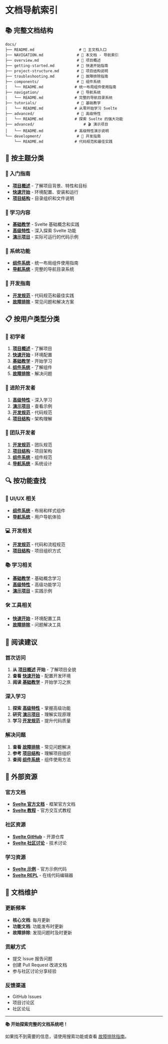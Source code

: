 # 文档导航索引

## 📚 完整文档结构

```
docs/
├── README.md                    # 📖 主文档入口
├── NAVIGATION.md               # 🧭 本文档 - 导航索引
├── overview.md                 # 🎯 项目概述
├── getting-started.md          # 🚀 快速开始指南
├── project-structure.md        # 📁 项目结构说明
├── troubleshooting.md          # 🚨 故障排除指南
├── components/                 # 🧩 组件系统
│   └── README.md              # 统一布局组件使用指南
├── navigation/                 # 🧭 导航系统
│   └── README.md              # 完整的导航目录系统
├── tutorials/                  # 📖 基础教学
│   └── README.md              # 从零开始学习 Svelte
├── advanced/                   # 🚀 高级特性
│   └── README.md              # 探索 Svelte 的强大功能
├── advanced/                      # 🎬 演示项目
│   └── README.md              # 高级特性演示说明
└── development/                # 🔧 开发指南
    └── README.md              # 代码规范和最佳实践
```

## 🎯 按主题分类

### 🚀 入门指南
- **[项目概述](./overview.md)** - 了解项目背景、特性和目标
- **[快速开始](./getting-started.md)** - 环境配置、安装和运行
- **[项目结构](./project-structure.md)** - 目录组织和文件说明

### 📖 学习内容
- **[基础教学](./tutorials/README.md)** - Svelte 基础概念和实践
- **[高级特性](./advanced/README.md)** - 深入探索 Svelte 功能
- **[演示项目](./advanced/README.md)** - 实际可运行的代码示例

### 🧩 系统功能
- **[组件系统](./components/README.md)** - 统一布局组件使用指南
- **[导航系统](./navigation/README.md)** - 完整的导航目录系统

### 🔧 开发指南
- **[开发规范](./development/README.md)** - 代码规范和最佳实践
- **[故障排除](./troubleshooting.md)** - 常见问题和解决方案

## 📋 按用户类型分类

### 👶 初学者
1. **[项目概述](./overview.md)** - 了解项目
2. **[快速开始](./getting-started.md)** - 环境配置
3. **[基础教学](./tutorials/README.md)** - 开始学习
4. **[组件系统](./components/README.md)** - 了解组件
5. **[故障排除](./troubleshooting.md)** - 解决问题

### 🚀 进阶开发者
1. **[高级特性](./advanced/README.md)** - 深入学习
2. **[演示项目](./advanced/README.md)** - 查看示例
3. **[开发规范](./development/README.md)** - 代码规范
4. **[项目结构](./project-structure.md)** - 架构理解

### 👥 团队开发者
1. **[开发规范](./development/README.md)** - 团队规范
2. **[项目结构](./project-structure.md)** - 项目架构
3. **[组件系统](./components/README.md)** - 组件规范
4. **[导航系统](./navigation/README.md)** - 系统设计

## 🔍 按功能查找

### 🎨 UI/UX 相关
- **[组件系统](./components/README.md)** - 布局和样式组件
- **[导航系统](./navigation/README.md)** - 用户导航体验

### 💻 开发相关
- **[开发规范](./development/README.md)** - 代码和流程规范
- **[项目结构](./project-structure.md)** - 项目组织方式

### 📚 学习相关
- **[基础教学](./tutorials/README.md)** - 基础概念学习
- **[高级特性](./advanced/README.md)** - 高级功能学习
- **[演示项目](./advanced/README.md)** - 实践示例

### 🛠️ 工具相关
- **[快速开始](./getting-started.md)** - 环境配置工具
- **[故障排除](./troubleshooting.md)** - 问题解决工具

## 📖 阅读建议

### 首次访问
1. **从 [项目概述](./overview.md) 开始** - 了解项目全貌
2. **查看 [快速开始](./getting-started.md)** - 配置开发环境
3. **阅读 [基础教学](./tutorials/README.md)** - 开始学习之旅

### 深入学习
1. **探索 [高级特性](./advanced/README.md)** - 掌握高级功能
2. **研究 [演示项目](./advanced/README.md)** - 理解实现原理
3. **学习 [开发规范](./development/README.md)** - 提升代码质量

### 解决问题
1. **查看 [故障排除](./troubleshooting.md)** - 常见问题解决
2. **参考 [项目结构](./project-structure.md)** - 理解项目组织
3. **查阅 [组件系统](./components/README.md)** - 组件使用方法

## 🔗 外部资源

### 官方文档
- **[Svelte 官方文档](https://svelte.dev/docs)** - 框架官方文档
- **[Svelte 教程](https://svelte.dev/tutorial)** - 官方交互式教程

### 社区资源
- **[Svelte GitHub](https://github.com/sveltejs/svelte)** - 开源仓库
- **[Svelte 社区讨论](https://github.com/sveltejs/svelte/discussions)** - 技术讨论

### 学习资源
- **[Svelte 示例](https://svelte.dev/examples)** - 官方示例代码
- **[Svelte REPL](https://svelte.dev/repl)** - 在线代码编辑器

## 📝 文档维护

### 更新频率
- **核心文档**: 每月更新
- **功能文档**: 功能发布时更新
- **故障排除**: 发现问题时及时更新

### 贡献方式
- 提交 Issue 报告问题
- 创建 Pull Request 改进文档
- 参与社区讨论分享经验

### 反馈渠道
- GitHub Issues
- 项目讨论区
- 社区论坛

---

**📚 开始探索完整的文档系统吧！**

如果找不到需要的信息，请使用搜索功能或查看 [故障排除指南](./troubleshooting.md)。
